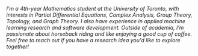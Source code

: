 *I’m a 4th-year Mathematics student at the University of Toronto, with interests in Partial Differential Equations, Complex Analysis, Group Theory, Topology, and Graph Theory. I also have experience in applied machine learning research and software development. Outside of academia, I’m passionate about horseback riding and like enjoying a good cup of coffee. Feel free to reach out if you have a research idea you'd like to explore together!*

